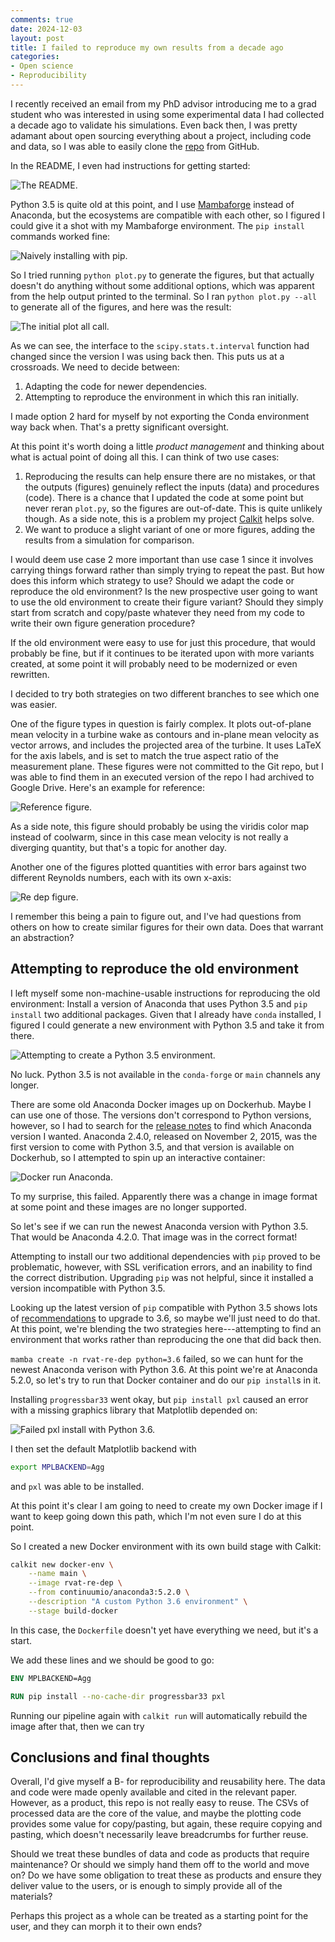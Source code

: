 ```yaml
---
comments: true
date: 2024-12-03
layout: post
title: I failed to reproduce my own results from a decade ago
categories:
- Open science
- Reproducibility
---
```


I recently received an email from my PhD advisor introducing me to a grad
student who was interested in using some experimental data I had collected a
decade ago to validate his simulations.
Even back then, I was pretty adamant about open sourcing everything about a
project, including code and data, so I was able to easily clone the
[repo](https://github.com/UNH-CORE/RVAT-Re-dep)
from GitHub.

In the README, I even had instructions for getting started:

![The README.](/images/repro-fail/readme.png)

Python 3.5 is quite old at this point,
and I use
[Mambaforge](https://conda-forge.org/download/)
instead of Anaconda,
but the ecosystems are compatible with each other,
so I figured I could give it a shot with my Mambaforge environment.
The `pip install` commands worked fine:

![Naively installing with pip.](/images/repro-fail/pip-install.png)

So I tried running `python plot.py` to generate the figures, but that actually
doesn't do anything without some additional options,
which was apparent from the help output printed to the terminal.
So I ran `python plot.py --all` to generate all of the figures,
and here was the result:

![The initial plot all call.](/images/repro-fail/plot-all-initial.png)

As we can see,
the interface to the `scipy.stats.t.interval` function had changed since the
version I was using back then.
This puts us at a crossroads.
We need to decide between:

1. Adapting the code for newer dependencies.
2. Attempting to reproduce the environment in which this ran initially.

I made option 2 hard for myself by not exporting the Conda environment
way back when.
That's a pretty significant oversight.

At this point
it's worth doing a little _product management_ and thinking about
what is actual point of doing all this.
I can think of two use cases:

1. Reproducing the results can help ensure there are no mistakes,
   or that the outputs (figures) genuinely reflect the inputs (data)
   and procedures (code). There is a chance that I updated the code at some
   point but never reran `plot.py`, so the figures are out-of-date.
   This is quite unlikely though. As a side note, this is a problem
   my project [Calkit](https://github.com/calkit/calkit) helps solve.
2. We want to produce a slight variant of one or more figures, adding
   the results from a simulation for comparison.

I would deem use case 2 more important than use case 1
since it involves carrying things forward rather than simply trying to
repeat the past.
But how does this inform which strategy to use?
Should we adapt the code or reproduce the old environment?
Is the new prospective user going to want to use the old environment to
create their figure variant?
Should they simply start from scratch and copy/paste whatever they need
from my code to write their own figure generation procedure?

If the old environment were easy to use for just this procedure,
that would probably be fine,
but if it continues to be iterated upon with more variants created,
at some point it will probably need to be modernized or even rewritten.

I decided to try both strategies on two different branches to see which
one was easier.

One of the figure types in question is fairly complex.
It plots out-of-plane mean velocity in a turbine wake as contours
and in-plane mean velocity as vector arrows,
and includes the projected area of the turbine.
It uses LaTeX for the axis labels, and is set to match the true aspect
ratio of the measurement plane.
These figures were not committed to the Git repo,
but I was able to find them in an executed version of the repo I had archived
to Google Drive.
Here's an example for reference:

![Reference figure.](/images/repro-fail/ref-figure.png)

As a side note, this figure should probably be using the viridis color map
instead of coolwarm, since in this case mean velocity is not really
a diverging quantity,
but that's a topic for another day.

Another one of the figures plotted quantities with error bars against
two different Reynolds numbers,
each with its own x-axis:

![Re dep figure.](/images/repro-fail/re-dep-figure.png)

I remember this being a pain to figure out,
and I've had questions from others on how to create similar figures
for their own data.
Does that warrant an abstraction?

## Attempting to reproduce the old environment

I left myself some non-machine-usable instructions for reproducing the old
environment: Install a version of Anaconda that uses Python 3.5
and `pip install` two additional packages.
Given that I already have `conda` installed,
I figured I could generate a new environment with Python 3.5
and take it from there.

![Attempting to create a Python 3.5 environment.](/images/repro-fail/mamba-create-py35.png)

No luck. Python 3.5 is not available in the `conda-forge` or `main`
channels any longer.

There are some old Anaconda Docker images up on Dockerhub.
Maybe I can use one of those.
The versions don't correspond to Python versions,
however,
so I had to search for the
[release notes](https://docs.anaconda.com/anaconda/release-notes)
to find which Anaconda version I wanted.
Anaconda 2.4.0, released on November 2, 2015,
was the first version to come with Python 3.5,
and that version is available on Dockerhub,
so I attempted to spin up an interactive container:

![Docker run Anaconda.](/images/repro-fail/docker-run.png)

To my surprise, this failed.
Apparently there was a change in image format at some point and these
images are no longer supported.

So let's see if we can run the newest Anaconda version with Python 3.5.
That would be Anaconda 4.2.0.
That image was in the correct format!

Attempting to install our two additional dependencies with `pip`
proved to be problematic, however,
with SSL verification errors,
and an inability to find the correct distribution.
Upgrading `pip` was not helpful,
since it installed a version incompatible with Python 3.5.

Looking up the latest version of `pip` compatible with Python 3.5
shows lots of
[recommendations](https://www.reddit.com/r/Python/comments/s0j7ao/which_pip_version_is_max_supported_to_be_useable/)
to upgrade to 3.6,
so maybe we'll just need to do that.
At this point, we're blending the two strategies here---attempting to find
an environment that works rather than reproducing the one that did back then.

`mamba create -n rvat-re-dep python=3.6` failed, so we can hunt for the
newest Anaconda verison with Python 3.6.
At this point we're at Anaconda 5.2.0, so let's
try to run that Docker container and do our `pip install`s in it.

Installing `progressbar33` went okay,
but `pip install pxl` caused an error with a missing graphics library
that Matplotlib depended on:

![Failed pxl install with Python 3.6.](/images/repro-fail/fail-pxl-install-py36-docker.png)

I then set the default Matplotlib backend with

```sh
export MPLBACKEND=Agg
```

and `pxl` was able to be installed.

At this point it's clear I am going to need to create my own Docker image
if I want to keep going down
this path,
which I'm not even sure I do at this point.

So I created a new Docker environment with its own build stage with Calkit:

```sh
calkit new docker-env \
    --name main \
    --image rvat-re-dep \
    --from continuumio/anaconda3:5.2.0 \
    --description "A custom Python 3.6 environment" \
    --stage build-docker
```

In this case, the `Dockerfile` doesn't yet have everything we need,
but it's a start.

We add these lines and we should be good to go:

```Dockerfile
ENV MPLBACKEND=Agg

RUN pip install --no-cache-dir progressbar33 pxl
```

Running our pipeline again with `calkit run` will automatically rebuild the
image after that,
then we can try

## Conclusions and final thoughts

Overall, I'd give myself a B- for reproducibility and reusability
here.
The data and code were made openly available and
cited in the relevant paper.
However, as a product, this repo is not really easy to reuse.
The CSVs of processed data are the core of the value,
and maybe the plotting code provides some value for copy/pasting,
but again, these require copying and pasting,
which doesn't necessarily leave breadcrumbs for further reuse.

Should we treat these bundles of data and code as products that require
maintenance?
Or should we simply hand them off to the world and move on?
Do we have some obligation to treat these as products and ensure they
deliver value to the users,
or is enough to simply provide all of the materials?

Perhaps this project as a whole can be treated as a starting point
for the user, and they can morph it to their own ends?
